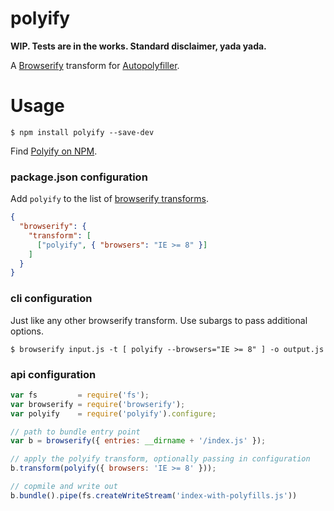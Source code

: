 polyify
=======

**WIP. Tests are in the works. Standard disclaimer, yada yada.**

A [Browserify](https://github.com/substack/node-browserify) transform for [Autopolyfiller](https://github.com/azproduction/autopolyfiller).

# Usage

    $ npm install polyify --save-dev

Find [Polyify on NPM](https://www.npmjs.com/package/polyify).


### package.json configuration

Add `polyify` to the list of [browserify transforms](https://github.com/substack/browserify-handbook#browserifytransform-field).

```json
{
  "browserify": {
    "transform": [
      ["polyify", { "browsers": "IE >= 8" }]
    ]
  }
}
```


### cli configuration

Just like any other browserify transform. Use subargs to pass additional options.

    $ browserify input.js -t [ polyify --browsers="IE >= 8" ] -o output.js



### api configuration

```javascript
var fs         = require('fs');
var browserify = require('browserify');
var polyify    = require('polyify').configure;

// path to bundle entry point
var b = browserify({ entries: __dirname + '/index.js' }); 

// apply the polyify transform, optionally passing in configuration
b.transform(polyify({ browsers: 'IE >= 8' })); 

// copmile and write out
b.bundle().pipe(fs.createWriteStream('index-with-polyfills.js'))
```
